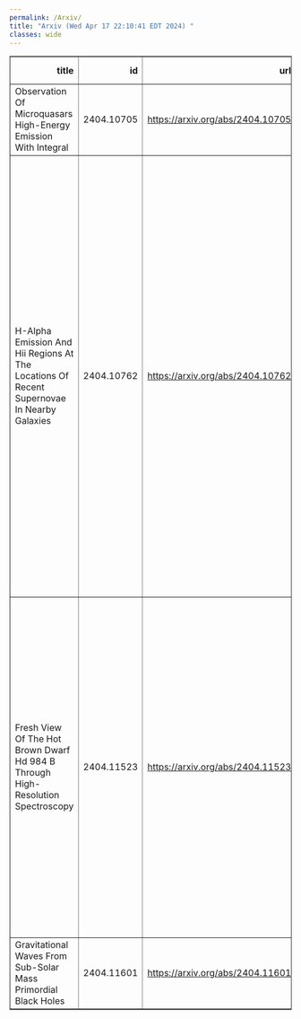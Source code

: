 ```yaml
---
permalink: /Arxiv/
title: "Arxiv (Wed Apr 17 22:10:41 EDT 2024) "
classes: wide
---
```

<table border="1" class="dataframe">
  <thead>
    <tr style="text-align: right;">
      <th>title</th>
      <th>id</th>
      <th>url</th>
      <th>authors</th>
      <th>Local Authors</th>
    </tr>
  </thead>
  <tbody>
    <tr>
      <td>Observation Of Microquasars High-Energy Emission With Integral</td>
      <td>2404.10705</td>
      <td><a href="https://arxiv.org/abs/2404.10705" target="_blank">https://arxiv.org/abs/2404.10705</a></td>
      <td>T. Bouchet, J. Rodriguez, F. Cangemi, P. Laurent</td>
      <td>Jennifer Rodriguez</td>
    </tr>
    <tr>
      <td>H-Alpha Emission And Hii Regions At The Locations Of Recent Supernovae   In Nearby Galaxies</td>
      <td>2404.10762</td>
      <td><a href="https://arxiv.org/abs/2404.10762" target="_blank">https://arxiv.org/abs/2404.10762</a></td>
      <td>Ness Mayker Chen, Adam K. Leroy, Sumit K. Sarbadhicary, Laura A. Lopez, Todd A. Thompson, Ashley T. Barnes, Eric Emsellem, Brent Groves, Rupali Chandar, Mélanie Chevance, Ryan Chown, Daniel A. Dale, Oleg V. Egorov, Simon C. O. Glover, Kathryn Grasha, Ralf S. Klessen, Kathryn Kreckel, Jing Li, J. Eduardo Méndez-Delgado, Eric J. Murphy, Debosmita Pathak, Eva Schinnerer, David A. Thilker, Leonardo Úbeda, Thomas G. Williams</td>
      <td>Adam Leroy, Debosmita Pathak, Laura Lopez, Ness Mayker Chen, Ryan Chown, Sumit Sarbadhicary, Todd A. Thompson, Todd Thompson</td>
    </tr>
    <tr>
      <td>Fresh View Of The Hot Brown Dwarf Hd 984 B Through High-Resolution   Spectroscopy</td>
      <td>2404.11523</td>
      <td><a href="https://arxiv.org/abs/2404.11523" target="_blank">https://arxiv.org/abs/2404.11523</a></td>
      <td>J. C. Costes, J. W. Xuan, A. Vigan, J. Wang, V. D'Orazi, P. Mollière, A. Baker, R. Bartos, G. A. Blake, B. Calvin, S. Cetre, J. Delorme, G. Doppmann, D. Echeveri, L. Finnerty, M. P. Fitzgerald, C. Hsu, N. Jovanovic, R. Lopez, D. Mawet, E. Morris, J. Pezzato, C. L. Phillips, J. Ruffio, B. Sappey, A. Schneeberger, T. Schofield, A. J. Skemer, J. K. Wallace, J. Wang</td>
      <td>Caprice Phillips, Ji Wang</td>
    </tr>
    <tr>
      <td>Gravitational Waves From Sub-Solar Mass Primordial Black Holes</td>
      <td>2404.11601</td>
      <td><a href="https://arxiv.org/abs/2404.11601" target="_blank">https://arxiv.org/abs/2404.11601</a></td>
      <td>Andrew L. Miller</td>
      <td>Andrew Miller</td>
    </tr>
  </tbody>
</table>